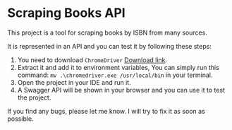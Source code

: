 # Scraping Books API

This project is a tool for scraping books by ISBN from many sources.

It is represented in an API and you can test it by following these steps:

1. You need to download `ChromeDriver` [Download link](https://chromedriver.storage.googleapis.com/103.0.5060.53/chromedriver_win32.zip).
2. Extract it and add it to environment variables, You can simply run this command:
    `mv .\chromedriver.exe /usr/local/bin` in your terminal.
3. Open the project in your IDE and run it.
4. A Swagger API will be shown in your browser and you can use it to test the project.

If you find any bugs, please let me know. I will try to fix it as soon as possible.


